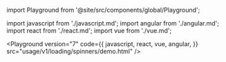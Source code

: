 import Playground from '@site/src/components/global/Playground';

import javascript from './javascript.md';
import angular from './angular.md';
import react from './react.md';
import vue from './vue.md';

<Playground
  version="7"
  code={{
    javascript,
    react,
    vue,
    angular,
  }}
  src="usage/v1/loading/spinners/demo.html"
/>
